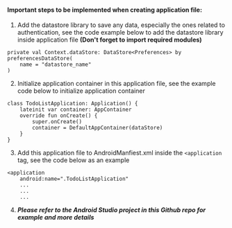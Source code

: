 #### Important steps to be implemented when creating application file:
1. Add the datastore library to save any data, especially the ones related to authentication, see the code example below to add the datastore library inside application file **(Don't forget to import required modules)**
```
private val Context.dataStore: DataStore<Preferences> by preferencesDataStore(  
    name = "datastore_name"  
)
```

2. Initialize application container in this application file, see the example code below to initialize application container
```
class TodoListApplication: Application() {  
    lateinit var container: AppContainer  
    override fun onCreate() {  
        super.onCreate()  
        container = DefaultAppContainer(dataStore)  
    }  
}
```

3. Add this application file to AndroidManfiest.xml inside the ```<application``` tag, see the code below as an example
```
<application  
    android:name=".TodoListApplication"
    ...
    ...
    ...
```

4. ***Please refer to the Android Studio project in this Github repo for example and more details***
